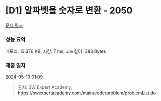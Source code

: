 # [D1] 알파벳을 숫자로 변환 - 2050 

[문제 링크](https://swexpertacademy.com/main/code/problem/problemDetail.do?contestProbId=AV5QLGxKAzQDFAUq) 

### 성능 요약

메모리: 13,376 KB, 시간: 7 ms, 코드길이: 383 Bytes

### 제출 일자

2024-05-19 01:09



> 출처: SW Expert Academy, https://swexpertacademy.com/main/code/problem/problemList.do